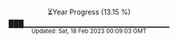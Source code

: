 <p align="center">
⏳Year Progress (13.15 %) <br>
███▁▁▁▁▁▁▁▁▁▁▁▁▁▁▁▁▁▁▁▁▁▁▁▁▁▁▁ <br>
<sub>Updated: Sat, 18 Feb 2023 00:09:03 GMT</sub>
</p>

